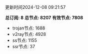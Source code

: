 更新时间2024-12-08 09:21:57

**总订阅: 8**
**总节点: 8207**
**有效节点: 7808**
- trojan节点: 1688
- v2ray节点: 4928
- ss节点: 1155
- ssr节点: 37
